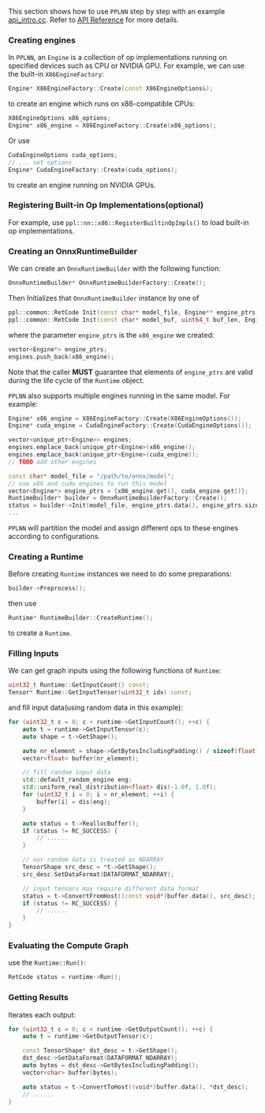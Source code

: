 This section shows how to use `PPLNN` step by step with an example [api_intro.cc](../../samples/cpp/api/api_intro.cc). Refer to [API Reference](cpp-api-reference.md) for more details.

### Creating engines

In `PPLNN`, an `Engine` is a collection of op implementations running on specified devices such as CPU or NVIDIA GPU. For example, we can use the built-in `X86EngineFactory`:

```c++
Engine* X86EngineFactory::Create(const X86EngineOptions&);
```

to create an engine which runs on x86-compatible CPUs:

```c++
X86EngineOptions x86_options;
Engine* x86_engine = X86EngineFactory::Create(x86_options);
```

Or use

```c++
CudaEngineOptions cuda_options;
// ... set options
Engine* CudaEngineFactory::Create(cuda_options);
```

to create an engine running on NVIDIA GPUs.

### Registering Built-in Op Implementations(optional)

For example, use `ppl::nn::x86::RegisterBuiltinOpImpls()` to load built-in op implementations.

### Creating an OnnxRuntimeBuilder

We can create an `OnnxRuntimeBuilder` with the following function:

```c++
OnnxRuntimeBuilder* OnnxRuntimeBuilderFactory::Create();
```

Then Initializes that `OnnxRuntimeBuilder` instance by one of

```c++
ppl::common::RetCode Init(const char* model_file, Engine** engine_ptrs, uint32_t engine_num);
ppl::common::RetCode Init(const char* model_buf, uint64_t buf_len, Engine** engine_ptrs, uint32_t engine_num);
```

where the parameter `engine_ptrs` is the `x86_engine` we created:

```c++
vector<Engine*> engine_ptrs;
engines.push_back(x86_engine);
```

Note that the caller **MUST** guarantee that elements of `engine_ptrs` are valid during the life cycle of the `Runtime` object.

`PPLNN` also supports multiple engines running in the same model. For example:

```c++
Engine* x86_engine = X86EngineFactory::Create(X86EngineOptions());
Engine* cuda_engine = CudaEngineFactory::Create(CudaEngineOptions());

vector<unique_ptr<Engine>> engines;
engines.emplace_back(unique_ptr<Engine>(x86_engine));
engines.emplace_back(unique_ptr<Engine>(cuda_engine));
// TODO add other engines

const char* model_file = "/path/to/onnx/model";
// use x86 and cuda engines to run this model
vector<Engine*> engine_ptrs = {x86_engine.get(), cuda_engine.get()};
RuntimeBuilder* builder = OnnxRuntimeBuilderFactory::Create();
status = builder->Init(model_file, engine_ptrs.data(), engine_ptrs.size());
...
```

`PPLNN` will partition the model and assign different ops to these engines according to configurations.

### Creating a Runtime

Before creating `Runtime` instances we need to do some preparations:

```c++
builder->Preprocess();
```

then use

```c++
Runtime* RuntimeBuilder::CreateRuntime();
```

to create a `Runtime`.

### Filling Inputs

We can get graph inputs using the following functions of `Runtime`:

```c++
uint32_t Runtime::GetInputCount() const;
Tensor* Runtime::GetInputTensor(uint32_t idx) const;
```

and fill input data(using random data in this example):

```c++
for (uint32_t c = 0; c < runtime->GetInputCount(); ++c) {
    auto t = runtime->GetInputTensor(c);
    auto shape = t->GetShape();

    auto nr_element = shape->GetBytesIncludingPadding() / sizeof(float);
    vector<float> buffer(nr_element);

    // fill random input data
    std::default_random_engine eng;
    std::uniform_real_distribution<float> dis(-1.0f, 1.0f);
    for (uint32_t i = 0; i < nr_element; ++i) {
        buffer[i] = dis(eng);
    }

    auto status = t->ReallocBuffer();
    if (status != RC_SUCCESS) {
        // ......
    }

    // our random data is treated as NDARRAY
    TensorShape src_desc = *t->GetShape();
    src_desc.SetDataFormat(DATAFORMAT_NDARRAY);

    // input tensors may require different data format
    status = t->ConvertFromHost((const void*)buffer.data(), src_desc);
    if (status != RC_SUCCESS) {
        // ......
    }
}
```

### Evaluating the Compute Graph

use the `Runtime::Run()`:

```c++
RetCode status = runtime->Run();
```

### Getting Results

Iterates each output:

```c++
for (uint32_t c = 0; c < runtime->GetOutputCount(); ++c) {
    auto t = runtime->GetOutputTensor(c);

    const TensorShape* dst_desc = t->GetShape();
    dst_desc->SetDataFormat(DATAFORMAT_NDARRAY);
    auto bytes = dst_desc->GetBytesIncludingPadding();
    vector<char> buffer(bytes);

    auto status = t->ConvertToHost((void*)buffer.data(), *dst_desc);
    // ......
}
```
